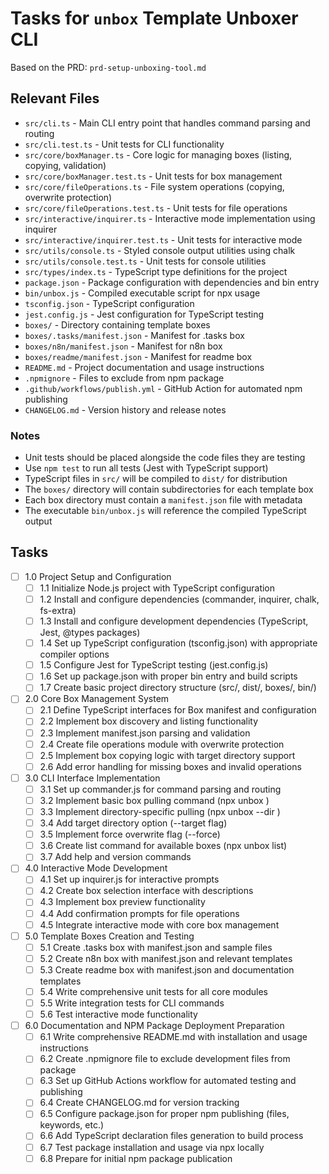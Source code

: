 # Tasks for `unbox` Template Unboxer CLI

Based on the PRD: `prd-setup-unboxing-tool.md`

## Relevant Files

- `src/cli.ts` - Main CLI entry point that handles command parsing and routing
- `src/cli.test.ts` - Unit tests for CLI functionality
- `src/core/boxManager.ts` - Core logic for managing boxes (listing, copying, validation)
- `src/core/boxManager.test.ts` - Unit tests for box management
- `src/core/fileOperations.ts` - File system operations (copying, overwrite protection)
- `src/core/fileOperations.test.ts` - Unit tests for file operations
- `src/interactive/inquirer.ts` - Interactive mode implementation using inquirer
- `src/interactive/inquirer.test.ts` - Unit tests for interactive mode
- `src/utils/console.ts` - Styled console output utilities using chalk
- `src/utils/console.test.ts` - Unit tests for console utilities
- `src/types/index.ts` - TypeScript type definitions for the project
- `package.json` - Package configuration with dependencies and bin entry
- `bin/unbox.js` - Compiled executable script for npx usage
- `tsconfig.json` - TypeScript configuration
- `jest.config.js` - Jest configuration for TypeScript testing
- `boxes/` - Directory containing template boxes
- `boxes/.tasks/manifest.json` - Manifest for .tasks box
- `boxes/n8n/manifest.json` - Manifest for n8n box
- `boxes/readme/manifest.json` - Manifest for readme box
- `README.md` - Project documentation and usage instructions
- `.npmignore` - Files to exclude from npm package
- `.github/workflows/publish.yml` - GitHub Action for automated npm publishing
- `CHANGELOG.md` - Version history and release notes

### Notes

- Unit tests should be placed alongside the code files they are testing
- Use `npm test` to run all tests (Jest with TypeScript support)
- TypeScript files in `src/` will be compiled to `dist/` for distribution
- The `boxes/` directory will contain subdirectories for each template box
- Each box directory must contain a `manifest.json` file with metadata
- The executable `bin/unbox.js` will reference the compiled TypeScript output

## Tasks

- [ ] 1.0 Project Setup and Configuration
  - [ ] 1.1 Initialize Node.js project with TypeScript configuration
  - [ ] 1.2 Install and configure dependencies (commander, inquirer, chalk, fs-extra)
  - [ ] 1.3 Install and configure development dependencies (TypeScript, Jest, @types packages)
  - [ ] 1.4 Set up TypeScript configuration (tsconfig.json) with appropriate compiler options
  - [ ] 1.5 Configure Jest for TypeScript testing (jest.config.js)
  - [ ] 1.6 Set up package.json with proper bin entry and build scripts
  - [ ] 1.7 Create basic project directory structure (src/, dist/, boxes/, bin/)
- [ ] 2.0 Core Box Management System
  - [ ] 2.1 Define TypeScript interfaces for Box manifest and configuration
  - [ ] 2.2 Implement box discovery and listing functionality
  - [ ] 2.3 Implement manifest.json parsing and validation
  - [ ] 2.4 Create file operations module with overwrite protection
  - [ ] 2.5 Implement box copying logic with target directory support
  - [ ] 2.6 Add error handling for missing boxes and invalid operations
- [ ] 3.0 CLI Interface Implementation
  - [ ] 3.1 Set up commander.js for command parsing and routing
  - [ ] 3.2 Implement basic box pulling command (npx unbox <boxname>)
  - [ ] 3.3 Implement directory-specific pulling (npx unbox --dir <dirname>)
  - [ ] 3.4 Add target directory option (--target flag)
  - [ ] 3.5 Implement force overwrite flag (--force)
  - [ ] 3.6 Create list command for available boxes (npx unbox list)
  - [ ] 3.7 Add help and version commands
- [ ] 4.0 Interactive Mode Development
  - [ ] 4.1 Set up inquirer.js for interactive prompts
  - [ ] 4.2 Create box selection interface with descriptions
  - [ ] 4.3 Implement box preview functionality
  - [ ] 4.4 Add confirmation prompts for file operations
  - [ ] 4.5 Integrate interactive mode with core box management
- [ ] 5.0 Template Boxes Creation and Testing
  - [ ] 5.1 Create .tasks box with manifest.json and sample files
  - [ ] 5.2 Create n8n box with manifest.json and relevant templates
  - [ ] 5.3 Create readme box with manifest.json and documentation templates
  - [ ] 5.4 Write comprehensive unit tests for all core modules
  - [ ] 5.5 Write integration tests for CLI commands
  - [ ] 5.6 Test interactive mode functionality
- [ ] 6.0 Documentation and NPM Package Deployment Preparation
  - [ ] 6.1 Write comprehensive README.md with installation and usage instructions
  - [ ] 6.2 Create .npmignore file to exclude development files from package
  - [ ] 6.3 Set up GitHub Actions workflow for automated testing and publishing
  - [ ] 6.4 Create CHANGELOG.md for version tracking
  - [ ] 6.5 Configure package.json for proper npm publishing (files, keywords, etc.)
  - [ ] 6.6 Add TypeScript declaration files generation to build process
  - [ ] 6.7 Test package installation and usage via npx locally
  - [ ] 6.8 Prepare for initial npm package publication

